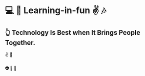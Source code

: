 # 	:computer:  :book: Learning-in-fun  	:v:	:notes:


 ## :point_up_2: Technology Is Best when It Brings People Together.
 


:v:
:star2:  

#### :alien: :star2: :star2:
